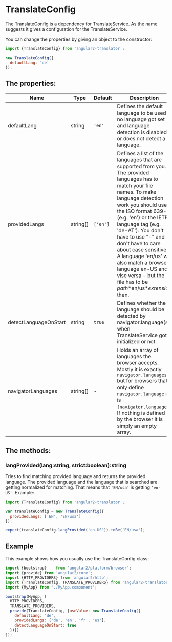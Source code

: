 # TranslateConfig

The TranslateConfig is a dependency for TranslateService. As the name suggests it gives a configuration for the TranslateService.

You can change the properties by giving an object to the constructor:
```js
import {TranslateConfig} from 'angular2-translator';

new TranslateConfig({
  defaultLang: 'de'
});
```
## The properties:

| Name                  | Type     | Default  | Description |
|-----------------------|----------|----------|-------------|
| defaultLang           | string   | `'en'`   | Defines the default language to be used if no language got set and language detection is disabled or does not detect a language. |
| providedLangs         | string[] | `['en']` | Defines a list of the languages that are supported from you. The provided languages has to match your file names. To make language detection work you should use the ISO format 639-1 (e.g. 'en') or the IETF language tag (e.g. 'de-AT'). You don't have to use "-" and don't have to care about case sensitive. A language 'en/us' will also match a browser language en-US and vise versa - but the file has to be *path*\*en/us\**extension* then. |
| detectLanguageOnStart | string   | `true`   | Defines whether the language should be detected by navigator.language(s) when TranslateService got initialized or not. |
| navigatorLanguages    | string[] | -        | Holds an array of languages the browser accepts. Mostly it is exactly `navigator.languages` but for browsers that only define `navigator.language` it is `[navigator.language]`. If nothing is defined by the browser it is simply an empty array. |

## The methods:

### langProvided(lang:string, strict:boolean):string
Tries to find matching provided language and returns the provided language. The provided
language and the language that is searched are getting normalized for matching. That means
that `'EN/usa'` is getting `'en-US'`. Example:
```js
import {TranslateConfig} from 'angular2-translator';

var translateConfig = new TranslateConfig({
  providedLangs: ['EN', 'EN/usa']
});

expect(translateConfig.langProvided('en-US')).toBe('EN/usa');
```

## Example

This example shows how you usually use the TranslateConfig class:
```js
import {bootstrap}    from 'angular2/platform/browser';
import {provide} from 'angular2/core';
import {HTTP_PROVIDERS} from 'angular2/http';
import {TranslateConfig, TRANSLATE_PROVIDERS} from 'angular2-translator';
import {MyApp} from './MyApp.component';

bootstrap(MyApp, [
  HTTP_PROVIDERS,
  TRANSLATE_PROVIDERS,
  provide(TranslateConfig, {useValue: new TranslateConfig({
    defaultLang: 'de',
    providedLangs: ['de', 'en', 'fr', 'es'],
    detectLanguageOnStart: true
  })})
]);
```
